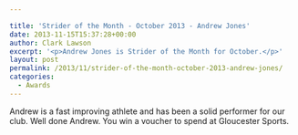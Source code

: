 ```yaml
---

title: 'Strider of the Month - October 2013 - Andrew Jones'
date: 2013-11-15T15:37:28+00:00
author: Clark Lawson
excerpt: '<p>Andrew Jones is Strider of the Month for October.</p>'
layout: post
permalink: /2013/11/strider-of-the-month-october-2013-andrew-jones/
categories:
  - Awards
---
```

Andrew is a fast improving athlete and has been a solid performer for our club. Well done Andrew. You win a voucher to spend at Gloucester Sports.